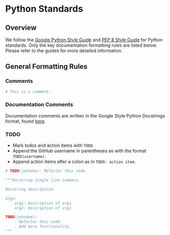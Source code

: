 # Python Standards

## Overview

We follow the [Google Python Style Guide] and [PEP 8 Style Guide] for Python standards. Only the key documentation formatting rules are listed below. Please refer to the guides for more detailed information.

## General Formatting Rules

### Comments

```python
# This is a comment.
```

### Documentation Comments

Documentation comments are written in the Google Style Python Docstrings format, found [here][Google Style Python Docstrings].

### TODO

- Mark todos and action items with `TODO`.
- Append the GitHub username in parentheses as with the format `TODO(username)`.
- Append action items after a colon as in `TODO: action item`.

```python
# TODO(johndoe): Refactor this code.
```

```python
"""Docstring single line summary.

Docstring description.

Args:
    arg1: Description of arg1.
    arg2: Description of arg2.

TODO(johndoe):
    - Refactor this code.
    - Add more functionality.
"""
```

[Google Python Style Guide]: https://google.github.io/styleguide/pyguide.html
[Google Style Python Docstrings]: https://google.github.io/styleguide/pyguide.html#38-comments-and-docstrings
[PEP 8 Style Guide]: https://peps.python.org/pep-0008/
